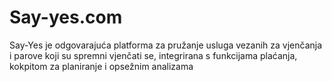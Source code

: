 # Say-yes.com
Say-Yes je odgovarajuća platforma za pružanje usluga vezanih za vjenčanja i parove koji su spremni vjenčati se, integrirana s funkcijama plaćanja, kokpitom za planiranje i opsežnim analizama
